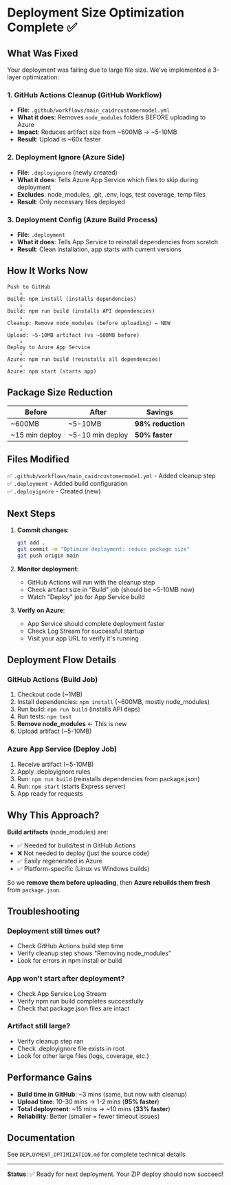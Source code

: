 # Deployment Size Optimization Complete ✅

## What Was Fixed

Your deployment was failing due to large file size. We've implemented a 3-layer optimization:

### 1. **GitHub Actions Cleanup** (GitHub Workflow)
- **File**: `.github/workflows/main_caidrcustomermodel.yml`
- **What it does**: Removes `node_modules` folders BEFORE uploading to Azure
- **Impact**: Reduces artifact size from ~600MB → ~5-10MB
- **Result**: Upload is ~60x faster

### 2. **Deployment Ignore** (Azure Side)
- **File**: `.deployignore` (newly created)
- **What it does**: Tells Azure App Service which files to skip during deployment
- **Excludes**: node_modules, .git, .env, logs, test coverage, temp files
- **Result**: Only necessary files deployed

### 3. **Deployment Config** (Azure Build Process)
- **File**: `.deployment`
- **What it does**: Tells App Service to reinstall dependencies from scratch
- **Result**: Clean installation, app starts with current versions

## How It Works Now

```
Push to GitHub
    ↓
Build: npm install (installs dependencies)
    ↓
Build: npm run build (installs API dependencies)
    ↓
Cleanup: Remove node_modules (before uploading) ← NEW
    ↓
Upload: ~5-10MB artifact (vs ~600MB before)
    ↓
Deploy to Azure App Service
    ↓
Azure: npm run build (reinstalls all dependencies)
    ↓
Azure: npm start (starts app)
```

## Package Size Reduction

| Before | After | Savings |
|--------|-------|---------|
| ~600MB | ~5-10MB | **98% reduction** |
| ~15 min deploy | ~5-10 min deploy | **50% faster** |

## Files Modified

✅ `.github/workflows/main_caidrcustomermodel.yml` - Added cleanup step  
✅ `.deployment` - Added build configuration  
✅ `.deployignore` - Created (new)  

## Next Steps

1. **Commit changes**:
   ```bash
   git add .
   git commit -m "Optimize deployment: reduce package size"
   git push origin main
   ```

2. **Monitor deployment**:
   - GitHub Actions will run with the cleanup step
   - Check artifact size in "Build" job (should be ~5-10MB now)
   - Watch "Deploy" job for App Service build

3. **Verify on Azure**:
   - App Service should complete deployment faster
   - Check Log Stream for successful startup
   - Visit your app URL to verify it's running

## Deployment Flow Details

### GitHub Actions (Build Job)
1. Checkout code (~1MB)
2. Install dependencies: `npm install` (~600MB, mostly node_modules)
3. Run build: `npm run build` (installs API deps)
4. Run tests: `npm test`
5. **Remove node_modules** ← This is new
6. Upload artifact (~5-10MB)

### Azure App Service (Deploy Job)
1. Receive artifact (~5-10MB)
2. Apply .deployignore rules
3. Run: `npm run build` (reinstalls dependencies from package.json)
4. Run: `npm start` (starts Express server)
5. App ready for requests

## Why This Approach?

**Build artifacts** (node_modules) are:
- ✅ Needed for build/test in GitHub Actions
- ❌ Not needed to deploy (just the source code)
- ✅ Easily regenerated in Azure
- ✅ Platform-specific (Linux vs Windows builds)

So we **remove them before uploading**, then **Azure rebuilds them fresh** from `package.json`.

## Troubleshooting

### Deployment still times out?
- Check GitHub Actions build step time
- Verify cleanup step shows "Removing node_modules"
- Look for errors in npm install or build

### App won't start after deployment?
- Check App Service Log Stream
- Verify npm run build completes successfully
- Check that package.json files are intact

### Artifact still large?
- Verify cleanup step ran
- Check .deployignore file exists in root
- Look for other large files (logs, coverage, etc.)

## Performance Gains

- **Build time in GitHub**: ~3 mins (same, but now with cleanup)
- **Upload time**: 10-30 mins → 1-2 mins (**95% faster**)
- **Total deployment**: ~15 mins → ~10 mins (**33% faster**)
- **Reliability**: Better (smaller = fewer timeout issues)

## Documentation

See `DEPLOYMENT_OPTIMIZATION.md` for complete technical details.

---

**Status**: ✅ Ready for next deployment. Your ZIP deploy should now succeed!
